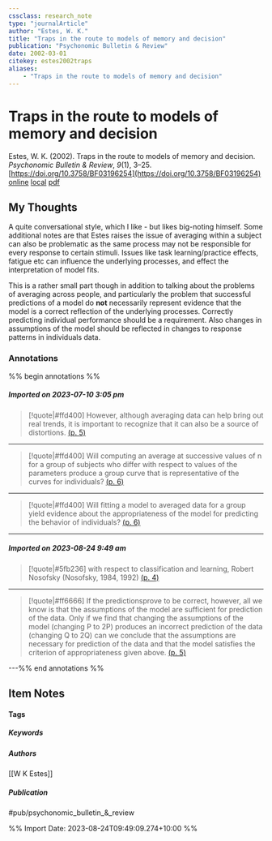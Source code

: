 ```yaml
---
cssclass: research_note
type: "journalArticle"
author: "Estes, W. K."
title: "Traps in the route to models of memory and decision"
publication: "Psychonomic Bulletin & Review"
date: 2002-03-01
citekey: estes2002traps
aliases: 
    - "Traps in the route to models of memory and decision"
---
```


# Traps in the route to models of memory and decision

Estes, W. K. (2002). Traps in the route to models of memory and decision. _Psychonomic Bulletin & Review_, _9_(1), 3–25. [https://doi.org/10.3758/BF03196254](https://doi.org/10.3758/BF03196254)
[online](http://zotero.org/users/local/kZl3QdXV/items/9P79EM86) [local](zotero://select/library/items/9P79EM86) [pdf](file:///home/gjc216/Zotero/storage/XYCP6BSA/Estes%20-%202002%20-%20Traps%20in%20the%20route%20to%20models%20of%20memory%20and%20decisio.pdf)
 


## My Thoughts

A quite conversational style, which I like - but likes big-noting himself. Some additional notes are that Estes raises the issue of averaging within a subject can also be problematic as the same process may not be responsible for every response to certain stimuli. Issues like task learning/practice effects, fatigue etc can influence the underlying processes, and effect the interpretation of model fits.

This is a rather small part though in addition to talking about the problems of averaging across people, and particularly the problem that successful predictions of a model do **not** necessarily represent evidence that the model is a correct reflection of the underlying processes. Correctly predicting individual performance should be a requirement. Also changes in assumptions of the model should be reflected in changes to response patterns in individuals data.
 
### Annotations

%% begin annotations %%
##### Imported on 2023-07-10 3:05 pm
>[!quote|#ffd400]
>However, although averaging data can help bring out real trends, it is important to recognize that it can also be a source of distortions. [(p. 5)](zotero://open-pdf/library/items/XYCP6BSA?page=5&annotation=V3CMN2SG)

---
>[!quote|#ffd400]
>Will computing an average at successive values of n for a group of subjects who differ with respect to values of the parameters produce a group curve that is representative of the curves for individuals? [(p. 6)](zotero://open-pdf/library/items/XYCP6BSA?page=6&annotation=URGD6VQE)

---
>[!quote|#ffd400]
>Will fitting a model to averaged data for a group yield evidence about the appropriateness of the model for predicting the behavior of individuals? [(p. 6)](zotero://open-pdf/library/items/XYCP6BSA?page=6&annotation=2HIGMZUN)

---
##### Imported on 2023-08-24 9:49 am
>[!quote|#5fb236]
>with respect to classification and learning, Robert Nosofsky (Nosofsky, 1984, 1992) [(p. 4)](zotero://open-pdf/library/items/XYCP6BSA?page=4&annotation=8EXWFBV5)

---
>[!quote|#ff6666]
>If the predictionsprove to be correct, however, all we know is that the assumptions of the model are sufficient for prediction of the data. Only if we find that changing the assumptions of the model (changing P to 2P) produces an incorrect prediction of the data (changing Q to 2Q) can we conclude that the assumptions are necessary for prediction of the data and that the model satisfies the criterion of appropriateness given above. [(p. 5)](zotero://open-pdf/library/items/XYCP6BSA?page=5&annotation=FC8TW9KW)

---%% end annotations %%

## Item Notes

#### Tags

##### Keywords

##### Authors

[[W K Estes]]

##### Publication

#pub/psychonomic_bulletin_&_review


%% Import Date: 2023-08-24T09:49:09.274+10:00 %%
